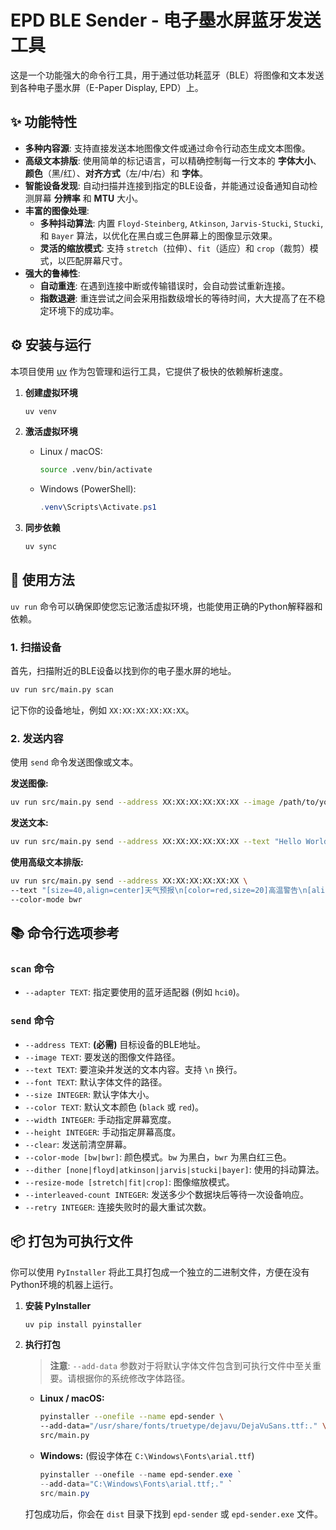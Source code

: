 # EPD BLE Sender - 电子墨水屏蓝牙发送工具

这是一个功能强大的命令行工具，用于通过低功耗蓝牙（BLE）将图像和文本发送到各种电子墨水屏（E-Paper Display, EPD）上。

## ✨ 功能特性

- **多种内容源**: 支持直接发送本地图像文件或通过命令行动态生成文本图像。
- **高级文本排版**: 使用简单的标记语言，可以精确控制每一行文本的 **字体大小**、**颜色**（黑/红）、**对齐方式**（左/中/右）和 **字体**。
- **智能设备发现**: 自动扫描并连接到指定的BLE设备，并能通过设备通知自动检测屏幕 **分辨率** 和 **MTU** 大小。
- **丰富的图像处理**:
    - **多种抖动算法**: 内置 `Floyd-Steinberg`, `Atkinson`, `Jarvis-Stucki`, `Stucki`, 和 `Bayer` 算法，以优化在黑白或三色屏幕上的图像显示效果。
    - **灵活的缩放模式**: 支持 `stretch`（拉伸）、`fit`（适应）和 `crop`（裁剪）模式，以匹配屏幕尺寸。
- **强大的鲁棒性**:
    - **自动重连**: 在遇到连接中断或传输错误时，会自动尝试重新连接。
    - **指数退避**: 重连尝试之间会采用指数级增长的等待时间，大大提高了在不稳定环境下的成功率。

## ⚙️ 安装与运行

本项目使用 [uv](https://github.com/astral-sh/uv) 作为包管理和运行工具，它提供了极快的依赖解析速度。

1.  **创建虚拟环境**
    ```bash
    uv venv
    ```

2.  **激活虚拟环境**
    -   Linux / macOS:
        ```bash
        source .venv/bin/activate
        ```
    -   Windows (PowerShell):
        ```powershell
        .venv\Scripts\Activate.ps1
        ```

3.  **同步依赖**
    ```bash
    uv sync
    ```

## 🚀 使用方法

`uv run` 命令可以确保即使您忘记激活虚拟环境，也能使用正确的Python解释器和依赖。

### 1. 扫描设备

首先，扫描附近的BLE设备以找到你的电子墨水屏的地址。

```bash
uv run src/main.py scan
```
记下你的设备地址，例如 `XX:XX:XX:XX:XX:XX`。

### 2. 发送内容

使用 `send` 命令发送图像或文本。

**发送图像:**
```bash
uv run src/main.py send --address XX:XX:XX:XX:XX:XX --image /path/to/your/image.png --color-mode bwr --dither floyd
```

**发送文本:**
```bash
uv run src/main.py send --address XX:XX:XX:XX:XX:XX --text "Hello World" --size 30
```

**使用高级文本排版:**
```bash
uv run src/main.py send --address XX:XX:XX:XX:XX:XX \
--text "[size=40,align=center]天气预报\n[color=red,size=20]高温警告\n[align=right]2025-08-02" \
--color-mode bwr
```

## 📚 命令行选项参考

### `scan` 命令
- `--adapter TEXT`: 指定要使用的蓝牙适配器 (例如 `hci0`)。

### `send` 命令
- `--address TEXT`: **(必需)** 目标设备的BLE地址。
- `--image TEXT`: 要发送的图像文件路径。
- `--text TEXT`: 要渲染并发送的文本内容。支持 `\n` 换行。
- `--font TEXT`: 默认字体文件的路径。
- `--size INTEGER`: 默认字体大小。
- `--color TEXT`: 默认文本颜色 (`black` 或 `red`)。
- `--width INTEGER`: 手动指定屏幕宽度。
- `--height INTEGER`: 手动指定屏幕高度。
- `--clear`: 发送前清空屏幕。
- `--color-mode [bw|bwr]`: 颜色模式。`bw` 为黑白，`bwr` 为黑白红三色。
- `--dither [none|floyd|atkinson|jarvis|stucki|bayer]`: 使用的抖动算法。
- `--resize-mode [stretch|fit|crop]`: 图像缩放模式。
- `--interleaved-count INTEGER`: 发送多少个数据块后等待一次设备响应。
- `--retry INTEGER`: 连接失败时的最大重试次数。

## 📦 打包为可执行文件

你可以使用 `PyInstaller` 将此工具打包成一个独立的二进制文件，方便在没有Python环境的机器上运行。

1.  **安装 PyInstaller**
    ```bash
    uv pip install pyinstaller
    ```

2.  **执行打包**

    > **注意**: `--add-data` 参数对于将默认字体文件包含到可执行文件中至关重要。请根据你的系统修改字体路径。

    -   **Linux / macOS:**
        ```bash
        pyinstaller --onefile --name epd-sender \
        --add-data="/usr/share/fonts/truetype/dejavu/DejaVuSans.ttf:." \
        src/main.py
        ```
    -   **Windows:** (假设字体在 `C:\Windows\Fonts\arial.ttf`)
        ```powershell
        pyinstaller --onefile --name epd-sender.exe `
        --add-data="C:\Windows\Fonts\arial.ttf;." `
        src/main.py
        ```
    打包成功后，你会在 `dist` 目录下找到 `epd-sender` 或 `epd-sender.exe` 文件。